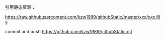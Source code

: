 引用静态资源：

https://raw.githubusercontent.com/kzw1989/githubStatic/master/xxx/xxx.file

commit and push
https://github.com/kzw1989/githubStatic.git